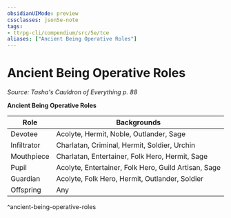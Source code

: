 ```yaml
---
obsidianUIMode: preview
cssclasses: json5e-note
tags:
- ttrpg-cli/compendium/src/5e/tce
aliases: ["Ancient Being Operative Roles"]
---
```

# Ancient Being Operative Roles
*Source: Tasha's Cauldron of Everything p. 88* 

**Ancient Being Operative Roles**

| Role | Backgrounds |
|------|-------------|
| Devotee | Acolyte, Hermit, Noble, Outlander, Sage |
| Infiltrator | Charlatan, Criminal, Hermit, Soldier, Urchin |
| Mouthpiece | Charlatan, Entertainer, Folk Hero, Hermit, Sage |
| Pupil | Acolyte, Entertainer, Folk Hero, Guild Artisan, Sage |
| Guardian | Acolyte, Folk Hero, Hermit, Outlander, Soldier |
| Offspring | Any |
^ancient-being-operative-roles